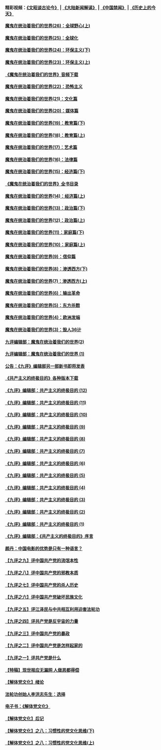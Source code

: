 #### 精彩视频：[《文昭谈古论今》](https://github.com/gfw-breaker/wenzhao/blob/master/README.md?t=12100630) | [《大陆新闻解读》](https://github.com/gfw-breaker/ntdtv-comedy/blob/master/README.md?t=12100630) | [《中国禁闻》](https://github.com/gfw-breaker/ntdtv-news/blob/master/README.md?t=12100630) | [《历史上的今天》](https://github.com/gfw-breaker/today-in-history/blob/master/README.md?t=12100630) 

#### [魔鬼在统治着我们的世界(26)：全球野心(上)](../pages/nsc422/n10900318.md?t=12100630) 

#### [魔鬼在统治着我们的世界(25)：全球化](../pages/nsc422/n10788205.md?t=12100630) 

#### [魔鬼在统治着我们的世界(24)：环保主义(下)](../pages/nsc422/n10695307.md?t=12100630) 

#### [魔鬼在统治着我们的世界(23)：环保主义(上)](../pages/nsc422/n10688613.md?t=12100630) 

#### [《魔鬼在统治着我们的世界》音频下载](../pages/nsc422/n10635553.md?t=12100630) 

#### [魔鬼在统治着我们的世界(22)：恐怖主义](../pages/nsc422/n10614727.md?t=12100630) 

#### [魔鬼在统治着我们的世界(21)：文化篇](../pages/nsc422/n10597706.md?t=12100630) 

#### [魔鬼在统治着我们的世界(20)：媒体篇](../pages/nsc422/n10586579.md?t=12100630) 

#### [魔鬼在统治着我们的世界(19)：教育篇(下)](../pages/nsc422/n10564808.md?t=12100630) 

#### [魔鬼在统治着我们的世界(18)：教育篇(上)](../pages/nsc422/n10526970.md?t=12100630) 

#### [魔鬼在统治着我们的世界(17)：艺术篇](../pages/nsc422/n10499093.md?t=12100630) 

#### [魔鬼在统治着我们的世界(16)：法律篇](../pages/nsc422/n10485969.md?t=12100630) 

#### [魔鬼在统治着我们的世界(15)：经济篇(下)](../pages/nsc422/n10469975.md?t=12100630) 

#### [《魔鬼在统治着我们的世界》全书目录](../pages/nsc422/n10464261.md?t=12100630) 

#### [魔鬼在统治着我们的世界(14)：经济篇(上)](../pages/nsc422/n10457370.md?t=12100630) 

#### [魔鬼在统治着我们的世界(13)：政治篇(下)](../pages/nsc422/n10448270.md?t=12100630) 

#### [魔鬼在统治着我们的世界(12)：政治篇(上)](../pages/nsc422/n10444576.md?t=12100630) 

#### [魔鬼在统治着我们的世界(11)：家庭篇(下)](../pages/nsc422/n10440961.md?t=12100630) 

#### [魔鬼在统治着我们的世界(10)：家庭篇(上)](../pages/nsc422/n10435448.md?t=12100630) 

#### [魔鬼在统治着我们的世界(9)：信仰篇](../pages/nsc422/n10432159.md?t=12100630) 

#### [魔鬼在统治着我们的世界(8)：渗透西方(下)](../pages/nsc422/n10429603.md?t=12100630) 

#### [魔鬼在统治着我们的世界(7)：渗透西方(上)](../pages/nsc422/n10426013.md?t=12100630) 

#### [魔鬼在统治着我们的世界(6)：输出革命](../pages/nsc422/n10421536.md?t=12100630) 

#### [魔鬼在统治着我们的世界(5)：东方杀戮](../pages/nsc422/n10417707.md?t=12100630) 

#### [魔鬼在统治着我们的世界(4)：欧洲发端](../pages/nsc422/n10414890.md?t=12100630) 

#### [魔鬼在统治着我们的世界(3)：毁人36计](../pages/nsc422/n10411583.md?t=12100630) 

#### [九评编辑部：魔鬼在统治着我们的世界(2)](../pages/nsc422/n10410036.md?t=12100630) 

#### [九评编辑部：魔鬼在统治着我们的世界 (1)](../pages/nsc422/n10406825.md?t=12100630) 

#### [公告：《九评》编辑部另一部新书即将发表](../pages/nsc422/n10405104.md?t=12100630) 

#### [《共产主义的终极目的》各种版本下载](../pages/nsc422/n10022138.md?t=12100630) 

#### [《九评》编辑部：共产主义的终极目的 (12)](../pages/nsc422/n9933272.md?t=12100630) 

#### [《九评》编辑部：共产主义的终极目的 (11)](../pages/nsc422/n9924973.md?t=12100630) 

#### [《九评》编辑部：共产主义的终极目的 (10)](../pages/nsc422/n9920883.md?t=12100630) 

#### [《九评》编辑部：共产主义的终极目的 (9)](../pages/nsc422/n9916363.md?t=12100630) 

#### [《九评》编辑部：共产主义的终极目的 (8)](../pages/nsc422/n9912488.md?t=12100630) 

#### [《九评》编辑部：共产主义的终极目的 (7)](../pages/nsc422/n9901176.md?t=12100630) 

#### [《九评》编辑部：共产主义的终极目的 (6)](../pages/nsc422/n9899359.md?t=12100630) 

#### [《九评》编辑部：共产主义的终极目的 (5)](../pages/nsc422/n9893174.md?t=12100630) 

#### [《九评》编辑部：共产主义的终极目的 (4)](../pages/nsc422/n9891246.md?t=12100630) 

#### [《九评》编辑部：共产主义的终极目的 (3)](../pages/nsc422/n9879879.md?t=12100630) 

#### [《九评》编辑部：共产主义的终极目的 (2)](../pages/nsc422/n9876205.md?t=12100630) 

#### [《九评》编辑部：共产主义的终极目的 (1)](../pages/nsc422/n9865857.md?t=12100630) 

#### [《九评》编辑部：《共产主义的终极目的》序言](../pages/nsc422/n9862666.md?t=12100630) 

#### [颜丹：中国电影的优势是只有一种语言？](../pages/nsc422/n9583062.md?t=12100630) 

#### [【九评之九】评中国共产党的流氓本性](../pages/nsc422/n737542.md?t=12100630) 

#### [【九评之八】评中国共产党的邪教本质](../pages/nsc422/n735942.md?t=12100630) 

#### [【九评之七】评中国共产党的杀人历史](../pages/nsc422/n733806.md?t=12100630) 

#### [【九评之六】评中国共产党破坏民族文化](../pages/nsc422/n731667.md?t=12100630) 

#### [【九评之五】评江泽民与中共相互利用迫害法轮功](../pages/nsc422/n730058.md?t=12100630) 

#### [【九评之四】评共产党是反宇宙的力量](../pages/nsc422/n727814.md?t=12100630) 

#### [【九评之三】评中国共产党的暴政](../pages/nsc422/n725597.md?t=12100630) 

#### [【九评之二】评中国共产党是怎样起家的](../pages/nsc422/n723946.md?t=12100630) 

#### [【九评之一】评共产党是什么](../pages/nsc422/n722529.md?t=12100630) 

#### [【特稿】现世报应无漏网 人做恶都得偿](../pages/nsc422/n4215167.md?t=12100630) 

#### [【解体党文化】绪论](../pages/nsc422/n1449356.md?t=12100630) 

#### [法轮功创始人李洪志先生：选择](../pages/nsc422/n3580738.md?t=12100630) 

#### [电子书：《解体党文化》](../pages/nsc422/n1573484.md?t=12100630) 

#### [【解体党文化】后记](../pages/nsc422/n1531999.md?t=12100630) 

#### [【解体党文化】之八：习惯性的党文化思维(下)](../pages/nsc422/n1526477.md?t=12100630) 

#### [【解体党文化】之八：习惯性的党文化思维(上)](../pages/nsc422/n1520631.md?t=12100630) 


